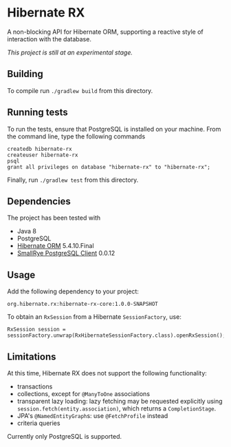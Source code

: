 # Hibernate RX

A non-blocking API for Hibernate ORM, supporting a reactive style of
interaction with the database.

_This project is still at an experimental stage._

## Building

To compile run `./gradlew build` from this directory.

## Running tests

To run the tests, ensure that PostgreSQL is installed on your machine.
From the command line, type the following commands

    createdb hibernate-rx
    createuser hibernate-rx
    psql
    grant all privileges on database "hibernate-rx" to "hibernate-rx";

Finally, run `./gradlew test` from this directory.

## Dependencies

The project has been tested with

- Java 8
- PostgreSQL
- [Hibernate ORM](https://hibernate.org/orm/) 5.4.10.Final
- [SmallRye PostgreSQL Client](https://github.com/smallrye/smallrye-reactive-utils) 0.0.12

## Usage

Add the following dependency to your project:

    org.hibernate.rx:hibernate-rx-core:1.0.0-SNAPSHOT

To obtain an `RxSession` from a Hibernate `SessionFactory`, use:

    RxSession session = sessionFactory.unwrap(RxHibernateSessionFactory.class).openRxSession();

## Limitations

At this time, Hibernate RX does not support the following functionality:

- transactions
- collections, except for `@ManyToOne` associations
- transparent lazy loading: lazy fetching may be requested explicitly 
   using `session.fetch(entity.association)`, which returns a
   `CompletionStage`.
- JPA's `@NamedEntityGraph`s: use `@FetchProfile` instead
- criteria queries

Currently only PostgreSQL is supported.